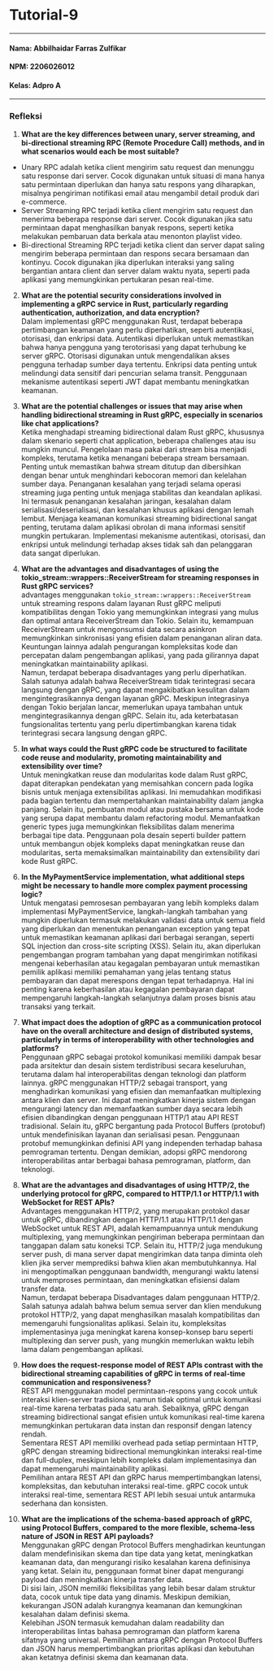 # Tutorial-9
---
#### Nama: Abbilhaidar Farras Zulfikar
#### NPM: 2206026012
#### Kelas: Adpro A
---
### Refleksi
1. **What are the key differences between unary, server streaming, and bi-directional streaming RPC (Remote Procedure Call) methods, and in what scenarios would each be most suitable?** <br>
- Unary RPC adalah ketika client mengirim satu request dan menunggu satu response dari server. Cocok digunakan untuk situasi di mana hanya satu permintaan diperlukan dan hanya satu respons yang diharapkan, misalnya pengiriman notifikasi email atau mengambil detail produk dari e-commerce.
- Server Streaming RPC terjadi ketika client mengirim satu request dan menerima beberapa response dari server. Cocok digunakan jika satu permintaan dapat menghasilkan banyak respons, seperti ketika melakukan pembaruan data berkala atau menonton playlist video.
- Bi-directional Streaming RPC terjadi ketika client dan server dapat saling mengirim beberapa permintaan dan respons secara bersamaan dan kontinyu. Cocok digunakan jika diperlukan interaksi yang saling bergantian antara client dan server dalam waktu nyata, seperti pada aplikasi yang memungkinkan pertukaran pesan real-time. <br>

2. **What are the potential security considerations involved in implementing a gRPC service in Rust, particularly regarding authentication, authorization, and data encryption?** <br>
Dalam implementasi gRPC menggunakan Rust, terdapat beberapa pertimbangan keamanan yang perlu diperhatikan, seperti autentikasi, otorisasi, dan enkripsi data. Autentikasi diperlukan untuk memastikan bahwa hanya pengguna yang terotorisasi yang dapat terhubung ke server gRPC. Otorisasi digunakan untuk mengendalikan akses pengguna terhadap sumber daya tertentu. Enkripsi data penting untuk melindungi data sensitif dari pencurian selama transit. Penggunaan mekanisme autentikasi seperti JWT dapat membantu meningkatkan keamanan. <br>

3. **What are the potential challenges or issues that may arise when handling bidirectional streaming in Rust gRPC, especially in scenarios like chat applications?** <br>
Ketika menghadapi streaming bidirectional dalam Rust gRPC, khususnya dalam skenario seperti chat application, beberapa challenges atau isu mungkin muncul. Pengelolaan masa pakai dari stream bisa menjadi kompleks, terutama ketika menangani beberapa stream bersamaan. Penting untuk memastikan bahwa stream ditutup dan dibersihkan dengan benar untuk menghindari kebocoran memori dan kelelahan sumber daya. Penanganan kesalahan yang terjadi selama operasi streaming juga penting untuk menjaga stabilitas dan keandalan aplikasi. Ini termasuk penanganan kesalahan jaringan, kesalahan dalam serialisasi/deserialisasi, dan kesalahan khusus aplikasi dengan lemah lembut. Menjaga keamanan komunikasi streaming bidirectional sangat penting, terutama dalam aplikasi obrolan di mana informasi sensitif mungkin pertukaran. Implementasi mekanisme autentikasi, otorisasi, dan enkripsi untuk melindungi terhadap akses tidak sah dan pelanggaran data sangat diperlukan. <br>

4. **What are the advantages and disadvantages of using the tokio_stream::wrappers::ReceiverStream for streaming responses in Rust gRPC services?** <br>
advantages menggunakan <code>tokio_stream::wrappers::ReceiverStream</code> untuk streaming respons dalam layanan Rust gRPC meliputi kompatibilitas dengan Tokio yang memungkinkan integrasi yang mulus dan optimal antara ReceiverStream dan Tokio. Selain itu, kemampuan ReceiverStream untuk mengonsumsi data secara asinkron memungkinkan sinkronisasi yang efisien dalam penanganan aliran data. Keuntungan lainnya adalah pengurangan kompleksitas kode dan percepatan dalam pengembangan aplikasi, yang pada gilirannya dapat meningkatkan maintainability aplikasi. <br>
Namun, terdapat beberapa disadvantages yang perlu diperhatikan. Salah satunya adalah bahwa ReceiverStream tidak terintegrasi secara langsung dengan gRPC, yang dapat mengakibatkan kesulitan dalam mengintegrasikannya dengan layanan gRPC. Meskipun integrasinya dengan Tokio berjalan lancar, memerlukan upaya tambahan untuk mengintegrasikannya dengan gRPC. Selain itu, ada keterbatasan fungsionalitas tertentu yang perlu dipertimbangkan karena tidak terintegrasi secara langsung dengan gRPC. <br>

5. **In what ways could the Rust gRPC code be structured to facilitate code reuse and modularity, promoting maintainability and extensibility over time?** <br>
Untuk meningkatkan reuse dan modularitas kode dalam Rust gRPC, dapat diterapkan pendekatan yang memisahkan concern pada logika bisnis untuk menjaga extensibilitas aplikasi. Ini memudahkan modifikasi pada bagian tertentu dan mempertahankan maintainability dalam jangka panjang. Selain itu, pembuatan modul atau pustaka bersama untuk kode yang serupa dapat membantu dalam refactoring modul. Memanfaatkan generic types juga memungkinkan fleksibilitas dalam menerima berbagai tipe data. Penggunaan pola desain seperti builder pattern untuk membangun objek kompleks dapat meningkatkan reuse dan modularitas, serta memaksimalkan maintainability dan extensibility dari kode Rust gRPC. <br>

6. **In the MyPaymentService implementation, what additional steps might be necessary to handle more complex payment processing logic?** <br>
Untuk mengatasi pemrosesan pembayaran yang lebih kompleks dalam implementasi MyPaymentService, langkah-langkah tambahan yang mungkin diperlukan termasuk melakukan validasi data untuk semua field yang diperlukan dan menentukan penanganan exception yang tepat untuk memastikan keamanan aplikasi dari berbagai serangan, seperti SQL injection dan cross-site scripting (XSS). Selain itu, akan diperlukan pengembangan program tambahan yang dapat mengirimkan notifikasi mengenai keberhasilan atau kegagalan pembayaran untuk memastikan pemilik aplikasi memiliki pemahaman yang jelas tentang status pembayaran dan dapat merespons dengan tepat terhadapnya. Hal ini penting karena keberhasilan atau kegagalan pembayaran dapat mempengaruhi langkah-langkah selanjutnya dalam proses bisnis atau transaksi yang terkait. <br>

7. **What impact does the adoption of gRPC as a communication protocol have on the overall architecture and design of distributed systems, particularly in terms of interoperability with other technologies and platforms?** <br>
Penggunaan gRPC sebagai protokol komunikasi memiliki dampak besar pada arsitektur dan desain sistem terdistribusi secara keseluruhan, terutama dalam hal interoperabilitas dengan teknologi dan platform lainnya. gRPC menggunakan HTTP/2 sebagai transport, yang menghadirkan komunikasi yang efisien dan memanfaatkan multiplexing antara klien dan server. Ini dapat meningkatkan kinerja sistem dengan mengurangi latency dan memanfaatkan sumber daya secara lebih efisien dibandingkan dengan penggunaan HTTP/1 atau API REST tradisional. Selain itu, gRPC bergantung pada Protocol Buffers (protobuf) untuk mendefinisikan layanan dan serialisasi pesan. Penggunaan protobuf memungkinkan definisi API yang independen terhadap bahasa pemrograman tertentu. Dengan demikian, adopsi gRPC mendorong interoperabilitas antar berbagai bahasa pemrograman, platform, dan teknologi. <br>

8. **What are the advantages and disadvantages of using HTTP/2, the underlying protocol for gRPC, compared to HTTP/1.1 or HTTP/1.1 with WebSocket for REST APIs?** <br>
Advantages menggunakan HTTP/2, yang merupakan protokol dasar untuk gRPC, dibandingkan dengan HTTP/1.1 atau HTTP/1.1 dengan WebSocket untuk REST API, adalah kemampuannya untuk mendukung multiplexing, yang memungkinkan pengiriman beberapa permintaan dan tanggapan dalam satu koneksi TCP. Selain itu, HTTP/2 juga mendukung server push, di mana server dapat mengirimkan data tanpa diminta oleh klien jika server memprediksi bahwa klien akan membutuhkannya. Hal ini mengoptimalkan penggunaan bandwidth, mengurangi waktu latensi untuk memproses permintaan, dan meningkatkan efisiensi dalam transfer data. <br>
Namun, terdapat beberapa Disadvantages dalam penggunaan HTTP/2. Salah satunya adalah bahwa belum semua server dan klien mendukung protokol HTTP/2, yang dapat menghasilkan masalah kompatibilitas dan memengaruhi fungsionalitas aplikasi. Selain itu, kompleksitas implementasinya juga meningkat karena konsep-konsep baru seperti multiplexing dan server push, yang mungkin memerlukan waktu lebih lama dalam pengembangan aplikasi. <br>

9. **How does the request-response model of REST APIs contrast with the bidirectional streaming capabilities of gRPC in terms of real-time communication and responsiveness?** <br>
REST API menggunakan model permintaan-respons yang cocok untuk interaksi klien-server tradisional, namun tidak optimal untuk komunikasi real-time karena terbatas pada satu arah. Sebaliknya, gRPC dengan streaming bidirectional sangat efisien untuk komunikasi real-time karena memungkinkan pertukaran data instan dan responsif dengan latency rendah. <br>
Sementara REST API memiliki overhead pada setiap permintaan HTTP, gRPC dengan streaming bidirectional memungkinkan interaksi real-time dan full-duplex, meskipun lebih kompleks dalam implementasinya dan dapat memengaruhi maintainability aplikasi. <br>
Pemilihan antara REST API dan gRPC harus mempertimbangkan latensi, kompleksitas, dan kebutuhan interaksi real-time. gRPC cocok untuk interaksi real-time, sementara REST API lebih sesuai untuk antarmuka sederhana dan konsisten. <br>

10. **What are the implications of the schema-based approach of gRPC, using Protocol Buffers, compared to the more flexible, schema-less nature of JSON in REST API payloads?** <br>
Menggunakan gRPC dengan Protocol Buffers menghadirkan keuntungan dalam mendefinisikan skema dan tipe data yang ketat, meningkatkan keamanan data, dan mengurangi risiko kesalahan karena definisinya yang ketat. Selain itu, penggunaan format biner dapat mengurangi payload dan meningkatkan kinerja transfer data. <br>
Di sisi lain, JSON memiliki fleksibilitas yang lebih besar dalam struktur data, cocok untuk tipe data yang dinamis. Meskipun demikian, kekurangan JSON adalah kurangnya keamanan dan kemungkinan kesalahan dalam definisi skema. <br>
Kelebihan JSON termasuk kemudahan dalam readability dan interoperabilitas lintas bahasa pemrograman dan platform karena sifatnya yang universal. Pemilihan antara gRPC dengan Protocol Buffers dan JSON harus mempertimbangkan prioritas aplikasi dan kebutuhan akan ketatnya definisi skema dan keamanan data. <br>
